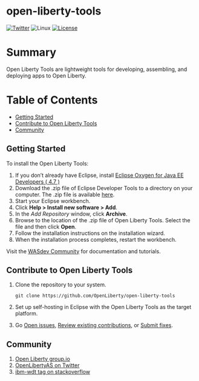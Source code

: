 # open-liberty-tools

[![Twitter](https://img.shields.io/twitter/url/http/shields.io.svg?style=social)](https://twitter.com/OpenLibertyAS)
![Linux](https://img.shields.io/badge/os-linux-green.svg?style=flat)
[![License](https://img.shields.io/badge/License-EPL%201.0-green.svg)](https://opensource.org/licenses/EPL-1.0)

# Summary
Open Liberty Tools are lightweight tools for developing, assembling, and deploying apps to Open Liberty.

# Table of Contents
* [Getting Started](https://github.com/OpenLiberty/open-liberty-tools#getting-started)
* [Contribute to Open Liberty Tools](https://github.com/OpenLiberty/open-liberty-tools#contribute-to-open-liberty-tools)
* [Community](https://github.com/OpenLiberty/open-liberty-tools#community)

## Getting Started
To install the Open Liberty Tools:
1. If you don’t already have Eclipse, install [Eclipse Oxygen for Java EE Developers ( 4.7 )](https://www.eclipse.org/downloads/packages/eclipse-ide-java-ee-developers/oxygenr)
2. Download the .zip file of Eclipse Developer Tools to a directory on your computer. The .zip file is available [here](http://openliberty.io/downloads/).
3. Start your Eclipse workbench.
4. Click **Help > Install new software > Add**.
5. In the *Add Repository* window, click **Archive**.
6. Browse to the location of the .zip file of Open Liberty Tools. Select the file and then click **Open**.
7. Follow the installation instructions on the installation wizard.
8. When the installation process completes, restart the workbench.

Visit the [WASdev Community](https://developer.ibm.com/wasdev/) for documentation and tutorials.

## Contribute to Open Liberty Tools
1. Clone the repository to your system.

    ```git clone https://github.com/OpenLiberty/open-liberty-tools```

2. Set up self-hosting in Eclipse with the Open Liberty Tools as the target platform.

3. Go [Open issues](https://github.com/OpenLiberty/open-liberty-tools/issues), [Review existing contributions](https://github.com/OpenLiberty/open-liberty-tools/pulls), or [Submit fixes](https://github.com/OpenLiberty/open-liberty-tools/blob/master/CONTRIBUTING.md).

## Community
1. [Open Liberty group.io](https://groups.io/g/openliberty)
2. [OpenLibertyAS on Twitter](https://twitter.com/OpenLibertyAS)
3. [ibm-wdt tag on stackoverflow](https://stackoverflow.com/questions/tagged/ibm-wdt)


